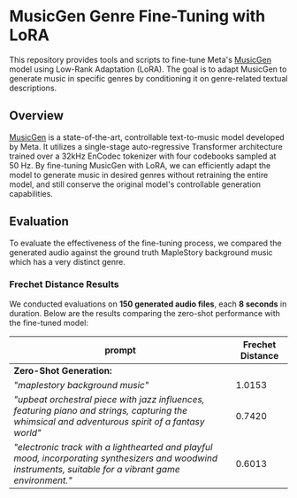 # MusicGen Genre Fine-Tuning with LoRA

This repository provides tools and scripts to fine-tune Meta's [MusicGen](https://github.com/facebookresearch/audiocraft) model using Low-Rank Adaptation (LoRA). The goal is to adapt MusicGen to generate music in specific genres by conditioning it on genre-related textual descriptions.

## Overview

[MusicGen](https://github.com/facebookresearch/audiocraft) is a state-of-the-art, controllable text-to-music model developed by Meta. It utilizes a single-stage auto-regressive Transformer architecture trained over a 32kHz EnCodec tokenizer with four codebooks sampled at 50 Hz. By fine-tuning MusicGen with LoRA, we can efficiently adapt the model to generate music in desired genres without retraining the entire model, and still conserve the original model's controllable generation capabilities.

## Evaluation

To evaluate the effectiveness of the fine-tuning process, we compared the generated audio against the ground truth MapleStory background music which has a very distinct genre.
### Frechet Distance Results

We conducted evaluations on **150 generated audio files**, each **8 seconds** in duration. Below are the results comparing the zero-shot performance with the fine-tuned model:

| **prompt**                                                                                                                                                                    | **Frechet Distance** |      
|-------------------------------------------------------------------------------------------------------------------------------------------------------------------------------|----------------------|
| **Zero-Shot Generation:**                                                                                                                                                     |                      |
| *"maplestory background music"*                                                                                                                          | 1.0153               |
| *"upbeat orchestral piece with jazz influences, featuring piano and strings, capturing the whimsical and adventurous spirit of a fantasy world"*         | 0.7420               |
| *"electronic track with a lighthearted and playful mood, incorporating synthesizers and woodwind instruments, suitable for a vibrant game environment."* | 0.6013               |
